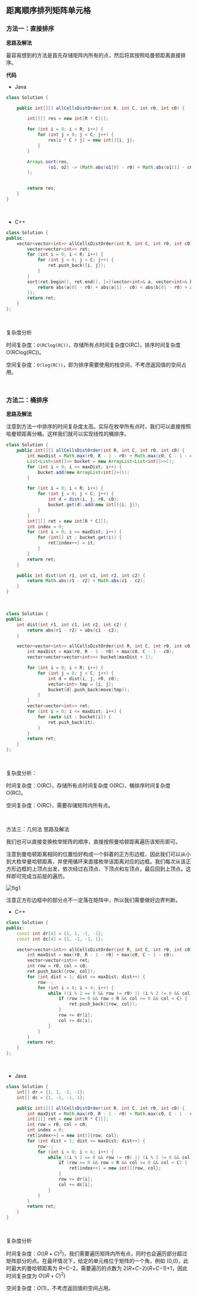 ## 距离顺序排列矩阵单元格

### 方法一：直接排序

**思路及解法**

最容易想到的方法是首先存储矩阵内所有的点，然后将其按照哈曼顿距离直接排序。

**代码**

- Java

```java
class Solution {

    public int[][] allCellsDistOrder(int R, int C, int r0, int c0) {

        int[][] res = new int[R * C][];

        for (int i = 0; i < R; i++) {
            for (int j = 0; j < C; j++) {
                res[i * C + j] = new int[]{i, j};
            }
        }

        Arrays.sort(res,
                (o1, o2) -> (Math.abs(o1[0] - r0) + Math.abs(o1[1] - c0)) - (Math.abs(o2[0] - r0) + Math.abs(o2[1] - c0))
        );


        return res;
    }
}
```

&nbsp;

- C++

```c++
class Solution {
public:
    vector<vector<int>> allCellsDistOrder(int R, int C, int r0, int c0) {
        vector<vector<int>> ret;
        for (int i = 0; i < R; i++) {
            for (int j = 0; j < C; j++) {
                ret.push_back({i, j});
            }
        }
        sort(ret.begin(), ret.end(), [=](vector<int>& a, vector<int>& b) {
            return abs(a[0] - r0) + abs(a[1] - c0) < abs(b[0] - r0) + abs(b[1] - c0);
        });
        return ret;
    }
};
```

&nbsp;

复杂度分析

时间复杂度：`O(RClog(RC))`，存储所有点时间复杂度O(RC)，排序时间复杂度 O(RClog(RC))。

空间复杂度：`O(log(RC))`，即为排序需要使用的栈空间，不考虑返回值的空间占用。

&nbsp;

### 方法二：桶排序

**思路及解法**

注意到方法一中排序的时间复杂度太高。实际在枚举所有点时，我们可以直接按照哈曼顿距离分桶。这样我们就可以实现线性的桶排序。

```java
class Solution {
    public int[][] allCellsDistOrder(int R, int C, int r0, int c0) {
        int maxDist = Math.max(r0, R - 1 - r0) + Math.max(c0, C - 1 - c0);
        List<List<int[]>> bucket = new ArrayList<List<int[]>>();
        for (int i = 0; i <= maxDist; i++) {
            bucket.add(new ArrayList<int[]>());
        }

        for (int i = 0; i < R; i++) {
            for (int j = 0; j < C; j++) {
                int d = dist(i, j, r0, c0);
                bucket.get(d).add(new int[]{i, j});
            }
        }
        int[][] ret = new int[R * C][];
        int index = 0;
        for (int i = 0; i <= maxDist; i++) {
            for (int[] it : bucket.get(i)) {
                ret[index++] = it;
            }
        }
        return ret;
    }

    public int dist(int r1, int c1, int r2, int c2) {
        return Math.abs(r1 - r2) + Math.abs(c1 - c2);
    }
}
```

&nbsp;

```c++
class Solution {
public:
    int dist(int r1, int c1, int r2, int c2) {
        return abs(r1 - r2) + abs(c1 - c2);
    }

    vector<vector<int>> allCellsDistOrder(int R, int C, int r0, int c0) {
        int maxDist = max(r0, R - 1 - r0) + max(c0, C - 1 - c0);
        vector<vector<vector<int>>> bucket(maxDist + 1);

        for (int i = 0; i < R; i++) {
            for (int j = 0; j < C; j++) {
                int d = dist(i, j, r0, c0);
                vector<int> tmp = {i, j};
                bucket[d].push_back(move(tmp));
            }
        }
        vector<vector<int>> ret;
        for (int i = 0; i <= maxDist; i++) {
            for (auto &it : bucket[i]) {
                ret.push_back(it);
            }
        }
        return ret;
    }
};
```

&nbsp;

复杂度分析：

时间复杂度：O(RC)，存储所有点时间复杂度 O(RC)，桶排序时间复杂度 O(RC)。

空间复杂度：O(RC)，需要存储矩阵内所有点。

&nbsp;

方法三：几何法
思路及解法

我们也可以直接变换枚举矩阵的顺序，直接按照曼哈顿距离遍历该矩形即可。

注意到曼哈顿距离相同的位置恰好构成一个斜着的正方形边框，因此我们可以从小到大枚举曼哈顿距离，并使用循环来直接枚举该距离对应的边框。我们每次从该正方形边框的上顶点出发，依次经过右顶点、下顶点和左顶点，最后回到上顶点。这样即可完成当前层的遍历。

![fig1](1030.png)



注意正方形边框中的部分点不一定落在矩阵中，所以我们需要做好边界判断。

- C++

```c++
class Solution {
public:
    const int dr[4] = {1, 1, -1, -1};
    const int dc[4] = {1, -1, -1, 1};

    vector<vector<int>> allCellsDistOrder(int R, int C, int r0, int c0) {
        int maxDist = max(r0, R - 1 - r0) + max(c0, C - 1 - c0);
        vector<vector<int>> ret;
        int row = r0, col = c0;
        ret.push_back({row, col});
        for (int dist = 1; dist <= maxDist; dist++) {
            row--;
            for (int i = 0; i < 4; i++) {
                while ((i % 2 == 0 && row != r0) || (i % 2 != 0 && col != c0)) {
                    if (row >= 0 && row < R && col >= 0 && col < C) {
                        ret.push_back({row, col});
                    }
                    row += dr[i];
                    col += dc[i];
                }
            }
        }
        return ret;
    }
};
```

&nbsp;

- Java

```java
class Solution {
    int[] dr = {1, 1, -1, -1};
    int[] dc = {1, -1, -1, 1};

    public int[][] allCellsDistOrder(int R, int C, int r0, int c0) {
        int maxDist = Math.max(r0, R - 1 - r0) + Math.max(c0, C - 1 - c0);
        int[][] ret = new int[R * C][];
        int row = r0, col = c0;
        int index = 0;
        ret[index++] = new int[]{row, col};
        for (int dist = 1; dist <= maxDist; dist++) {
            row--;
            for (int i = 0; i < 4; i++) {
                while ((i % 2 == 0 && row != r0) || (i % 2 != 0 && col != c0)) {
                    if (row >= 0 && row < R && col >= 0 && col < C) {
                        ret[index++] = new int[]{row, col};
                    }
                    row += dr[i];
                    col += dc[i];
                }
            }
        }
        return ret;
    }
}
```

&nbsp;

复杂度分析

时间复杂度：$O((R+C) ^2)$，我们需要遍历矩阵内所有点，同时也会遍历部分超过矩阵部分的点。在最坏情况下，给定的单元格位于矩阵的一个角，例如 (0,0)，此时最大的曼哈顿距离为 R+C−2，需要遍历的点数为 2(*R*+*C*−2)(*R*+*C*−1)+1，因此时间复杂度为 $O((R+C)^2)$

空间复杂度：$O(1)$，不考虑返回值的空间占用。
